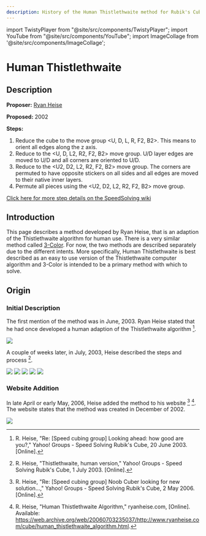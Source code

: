 ```yaml
---
description: History of the Human Thistlethwaite method for Rubik's Cube.
---
```


import TwistyPlayer from "@site/src/components/TwistyPlayer";
import YouTube from "@site/src/components/YouTube";
import ImageCollage from '@site/src/components/ImageCollage';

# Human Thistlethwaite

<TwistyPlayer
  alg="x2 D2 U2 L2 B2 L2"
 controlPanel="none"
/>

## Description

**Proposer:** [Ryan Heise](CubingContributors/MethodDevelopers.md#heise-ryan)

**Proposed:** 2002

**Steps:**

1. Reduce the cube to the move group \<U, D, L, R, F2, B2>. This means to orient all edges along the z axis.
2. Reduce to the \<U, D, L2, R2, F2, B2> move group. U/D layer edges are moved to U/D and all corners are oriented to U/D.
3. Reduce to the \<U2, D2, L2, R2, F2, B2> move group. The corners are permuted to have opposite stickers on all sides and all edges are moved to their native inner layers.
4. Permute all pieces using the \<U2, D2, L2, R2, F2, B2> move group.

[Click here for more step details on the SpeedSolving wiki](https://www.speedsolving.com/wiki/index.php/Human_Thistlethwaite_Algorithm)

## Introduction

This page describes a method developed by Ryan Heise, that is an adaption of the Thistlethwaite algorithm for human use. There is a very similar method called [3-Color](3x3/Methods/3Color.md). For now, the two methods are described separately due to the different intents. More specifically, Human Thistlethwaite is best described as an easy to use version of the Thistlethwaite computer algorithm and 3-Color is intended to be a primary method with which to solve.

## Origin

### Initial Description

The first mention of the method was in June, 2003. Ryan Heise stated that he had once developed a human adaption of the Thistlethwaite algorithm [^1].

![](img/HumanThistlethwaite/FirstMention.png)

A couple of weeks later, in July, 2003, Heise described the steps and process [^2].

![](img/HumanThistlethwaite/Described1.png)
![](img/HumanThistlethwaite/Described2.png)
![](img/HumanThistlethwaite/Described3.png)
![](img/HumanThistlethwaite/Described4.png)
![](img/HumanThistlethwaite/Described5.png)

### Website Addition

In late April or early May, 2006, Heise added the method to his website [^3] [^4]. The website states that the method was created in December of 2002.

![](img/HumanThistlethwaite/Website.png)

[^1]: R. Heise, "Re: [Speed cubing group] Looking ahead: how good are you?," Yahoo! Groups - Speed Solving Rubik's Cube, 20 June 2003. [Online].

[^2]: R. Heise, "Thistlethwaite, human version," Yahoo! Groups - Speed Solving Rubik's Cube, 1 July 2003. [Online].

[^3]: R. Heise, "Re: [Speed cubing group] Noob Cuber looking for new solution…," Yahoo! Groups - Speed Solving Rubik's Cube, 2 May 2006. [Online].

[^4]: R. Heise, "Human Thistlethwaite Algorithm," ryanheise.com, [Online]. Available: https://web.archive.org/web/20060703235037/http://www.ryanheise.com/cube/human_thistlethwaite_algorithm.html.